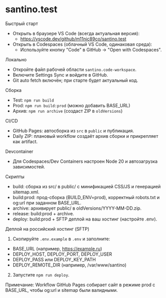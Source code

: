 # santino.test

Быстрый старт
- Открыть в браузере VS Code (всегда актуальная версия):
  - https://vscode.dev/github/m11nic89co/santino.test
- Открыть в Codespaces (облачный VS Code, одинаковая среда):
  - Используйте кнопку "Code" в GitHub → "Open with Codespaces".

Локально
- Откройте файл рабочей области `santino.code-workspace`.
- Включите Settings Sync и войдите в GitHub.
- Git auto fetch включён; при старте будет актуальный код.

Сборка
- Test: `npm run build`
- Prod: `npm run build:prod` (можно добавить BASE_URL)
- Архив: `npm run archive` (создаст ZIP в `oldVersions`)

CI/CD
- GitHub Pages: автосборка из `src` в `public` и публикация.
- Daily ZIP: плановый workflow создаёт архив сборки и прикрепляет как artifact.

Devcontainer
- Для Codespaces/Dev Containers настроен Node 20 и автозагрузка зависимостей.

Скрипты
- build: сборка из src/ в public/ с минификацией CSS/JS и генерацией sitemap.xml.
- build:prod: прод-сборка (BUILD_ENV=prod), корректный robots.txt и og:url при заданном BASE_URL.
- archive: архивирует public/ в oldVersions/YYYY-MM-DD.zip.
- release: build:prod + archive.
- deploy: build:prod + SFTP деплой на ваш хостинг (настройте .env).

Деплой на российский хостинг (SFTP)
1) Скопируйте `.env.example` в `.env` и заполните:
  - BASE_URL (например, https://example.ru)
  - DEPLOY_HOST, DEPLOY_PORT, DEPLOY_USER
  - DEPLOY_PASS или DEPLOY_KEY_PATH
  - DEPLOY_REMOTE_DIR (например, /var/www/santino)
2) Запустите `npm run deploy`.

Примечание: Workflow GitHub Pages собирает сайт в режиме prod с BASE_URL, чтобы og:url и sitemap были валидными.
